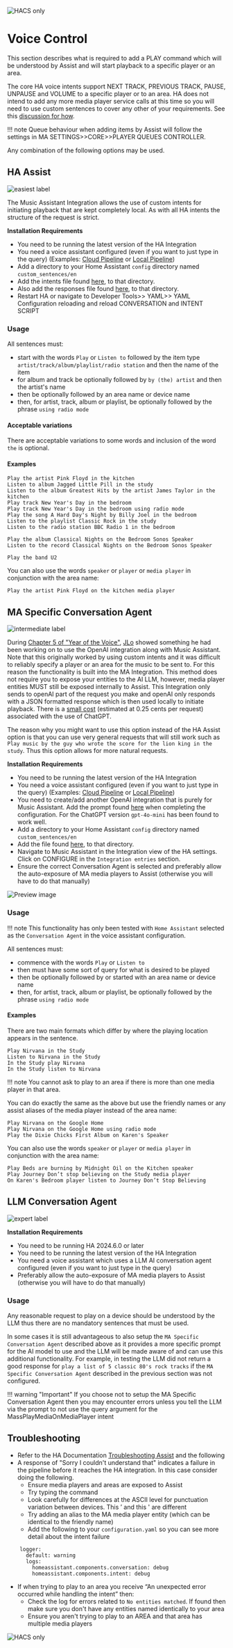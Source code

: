 ![HACS only](../assets/HACS-only.png)

# Voice Control

This section describes what is required to add a PLAY command which will be understood by Assist and will start playback to a specific player or an area. 

The core HA voice intents support NEXT TRACK, PREVIOUS TRACK, PAUSE, UNPAUSE and VOLUME to a specific player or to an area. HA does not intend to add any more media player service calls at this time so you will need to use custom sentences to cover any other of your requirements. See this [discussion for how](https://github.com/orgs/music-assistant/discussions/2176).

!!! note
    Queue behaviour when adding items by Assist will follow the settings in MA SETTINGS>>CORE>>PLAYER QUEUES CONTROLLER.

Any combination of the following options may be used.

## HA Assist
![easiest label](../assets/label-easiest.png)

The Music Assistant Integration allows the use of custom intents for initiating playback that are kept completely local. As with all HA intents the structure of the request is strict.  

**Installation Requirements**

- You need to be running the latest version of the HA Integration
- You need a voice assistant configured (even if you want to just type in the query) (Examples: [Cloud Pipeline](https://www.home-assistant.io/voice_control/voice_remote_cloud_assistant/) or [Local Pipeline](https://www.home-assistant.io/voice_control/voice_remote_local_assistant/))
- Add a directory to your Home Assistant `config` directory named `custom_sentences/en`
- Add the intents file found [here](https://github.com/music-assistant/intents/blob/main/custom_sentences/en/music_assistant_PlayMediaAssist.yaml), to that directory.
- Also add the responses file found [here](https://github.com/music-assistant/intents/blob/main/custom_sentences/en/responses.yaml), to that directory. 
- Restart HA or navigate to Developer Tools>> YAML>> YAML Configuration reloading and reload CONVERSATION and INTENT SCRIPT

### Usage

All sentences must:

- start with the words `Play` or `Listen to` followed by the item type `artist/track/album/playlist/radio station` and then the name of the item
- for album and track be optionally followed by `by (the) artist` and then the artist's name
- then be optionally followed by an area name or device name
- then, for artist, track, album or playlist, be optionally followed by the phrase `using radio mode`

#### Acceptable variations

There are acceptable variations to some words and inclusion of the word `the` is optional.

#### Examples

```
Play the artist Pink Floyd in the kitchen
Listen to album Jagged Little Pill in the study
Listen to the album Greatest Hits by the artist James Taylor in the kitchen
Play track New Year's Day in the bedroom
Play track New Year's Day in the bedroom using radio mode
Play the song A Hard Day's Night by Billy Joel in the bedroom
Listen to the playlist Classic Rock in the study
Listen to the radio station BBC Radio 1 in the bedroom
```
```
Play the album Classical Nights on the Bedroom Sonos Speaker
Listen to the record Classical Nights on the Bedroom Sonos Speaker
```
```
Play the band U2
```
You can also use the words `speaker` or `player` or `media player` in conjunction with the area name:
```
Play the artist Pink Floyd on the kitchen media player
```

## MA Specific Conversation Agent
![intermediate label](../assets/label-intermediate.png)

During [Chapter 5 of "Year of the Voice"](https://www.youtube.com/live/djEkgoS5dDQ?si=pt8-qYH3PTpsnOq9&t=3699), [JLo](https://blog.jlpouffier.fr/chatgpt-powered-music-search-engine-on-a-local-voice-assistant/) showed something he had been working on to use the OpenAI integration along with Music Assistant. Note that this originally worked by using custom intents and it was difficult to reliably specify a player or an area for the music to be sent to. For this reason the functionality is built into the MA Integration. This method does not require you to expose your entities to the AI LLM, however, media player entities MUST still be exposed internally to Assist. This Integration only sends to openAI part of the request you make and openAI only responds with a JSON formatted response which is then used locally to initiate playback. There is a [small cost](https://openai.com/api/pricing/) (estimated at 0.25 cents per request) associated with the use of ChatGPT.

The reason why you might want to use this option instead of the HA Assist option is that you can use very general requests that will still work such as `Play music by the guy who wrote the score for the lion king in the study`. Thus this option allows for more natural requests. 

**Installation Requirements**

- You need to be running the latest version of the HA Integration
- You need a voice assistant configured (even if you want to just type in the query) (Examples: [Cloud Pipeline](https://www.home-assistant.io/voice_control/voice_remote_cloud_assistant/) or [Local Pipeline](https://www.home-assistant.io/voice_control/voice_remote_local_assistant/))
- You need to create/add another OpenAI integration that is purely for Music Assistant.
Add the prompt found [here](https://github.com/music-assistant/intents/blob/main/prompt.txt) when completing the configuration. For the ChatGPT version `gpt-4o-mini` has been found to work well.
- Add a directory to your Home Assistant `config` directory named `custom_sentences/en`
- Add the file found [here](https://github.com/music-assistant/intents/blob/main/custom_sentences/en/music_assistant_PlayMediaOnMediaPlayer.yaml), to that directory.
- Navigate to Music Assistant in the Integration view of the HA settings. Click on CONFIGURE in the `Integration entries` section.
- Ensure the correct Conversation Agent is selected and preferably allow the auto-exposure of MA media players to Assist (otherwise you will have to do that manually)

![Preview image](../assets/screenshots/screen6.png)

### Usage

!!! note
    This functionality has only been tested with `Home Assistant` selected as the `Conversation Agent` in the voice assistant configuration.

All sentences must:

- commence with the words `Play` or `Listen to`
- then must have some sort of query for what is desired to be played
- then be optionally followed by or started with an area name or device name
- then, for artist, track, album or playlist, be optionally followed by the phrase `using radio mode`

#### Examples

There are two main formats which differ by where the playing location appears in the sentence. 
```
Play Nirvana in the Study
Listen to Nirvana in the Study
In the Study play Nirvana
In the Study listen to Nirvana
```
!!! note
    You cannot ask to play to an area if there is more than one media player in that area.

You can do exactly the same as the above but use the friendly names or any assist aliases of the media player instead of the area name:

```
Play Nirvana on the Google Home
Play Nirvana on the Google Home using radio mode
Play the Dixie Chicks First Album on Karen's Speaker
```

You can also use the words `speaker` or `player` or `media player` in conjunction with the area name:
```
Play Beds are burning by Midnight Oil on the Kitchen speaker
Play Journey Don’t stop believing on the Study media player
On Karen's Bedroom player listen to Journey Don’t Stop Believing
```

## LLM Conversation Agent
![expert label](../assets/label-expert.png)

**Installation Requirements**

- You need to be running HA 2024.6.0 or later
- You need to be running the latest version of the HA Integration
- You need a voice assistant which uses a LLM AI conversation agent configured (even if you want to just type in the query)
- Preferably allow the auto-exposure of MA media players to Assist (otherwise you will have to do that manually)

### Usage

Any reasonable request to play on a device should be understood by the LLM thus there are no mandatory sentences that must be used. 

In some cases it is still advantageous to also setup the `MA Specific Conversation Agent` described above as it provides a more specific prompt for the AI model to use and the LLM will be made aware of and can use this additional functionality. For example, in testing the LLM did not return a good response for `play a list of 5 classic 80's rock tracks` if the `MA Specific Conversation Agent` described in the previous section was not configured.

!!! warning "Important"
    If you choose not to setup the MA Specific Conversation Agent then you may encounter errors unless you tell the LLM via the prompt to not use the query argument for the MassPlayMediaOnMediaPlayer intent

## Troubleshooting

- Refer to the HA Documentation [Troubleshooting Assist](https://www.home-assistant.io/voice_control/troubleshooting/) and the following
- A response of "Sorry I couldn't understand that" indicates a failure in the pipeline before it reaches the HA integration. In this case consider doing the following.
    - Ensure media players and areas are exposed to Assist
    - Try typing the command
    - Look carefully for differences at the ASCII level for punctuation variation between devices. This ’ and this ' are different
    - Try adding an alias to the MA media player entity (which can be identical to the friendly name)
    - Add the following to your `configuration.yaml` so you can see more detail about the intent failure
```
    logger:
      default: warning
      logs:
        homeassistant.components.conversation: debug
        homeassistant.components.intent: debug
```

- If when trying to play to an area you receive “An unexpected error occurred while handling the intent” then:
    - Check the log for errors related to `No entities matched`. If found then make sure you don't have any entities named identically to your area
    - Ensure you aren't trying to play to an AREA and that area has multiple media players

![HACS only](../assets/HACS-only.png)
